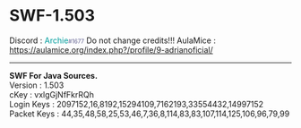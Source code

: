 # SWF-1.503
Discord : <font color='#009D9D'>Archie</font><font color='#606090'><font size='-2'>#1677</font></font>
Do not change credits!!!
AulaMice : https://aulamice.org/index.php?/profile/9-adrianoficial/
<hr>
<b>SWF For Java Sources.</b><br>
Version : 1.503<br>
cKey : vxlgGjNfFkrRQh<br>
Login Keys : 2097152,16,8192,15294109,7162193,33554432,14997152<br>
Packet Keys : 44,35,48,58,25,53,46,7,36,8,114,83,83,107,114,125,106,96,79,99<br>
